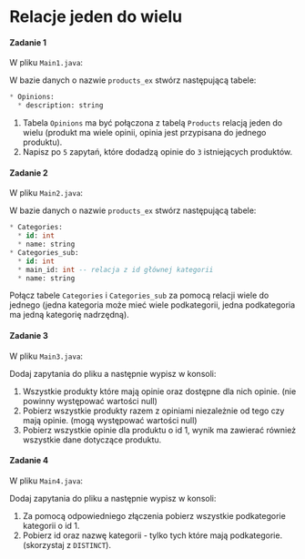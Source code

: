 
#  Relacje jeden do wielu



#### Zadanie 1 
W pliku `Main1.java`:

W bazie danych o nazwie ```products_ex``` stwórz następującą tabele:
```SQL
* Opinions:
  * description: string
```

1. Tabela ```Opinions``` ma być połączona z tabelą ```Products``` relacją jeden do wielu (produkt ma wiele opinii, opinia jest przypisana do jednego produktu).
2. Napisz po `5` zapytań, które dodadzą opinie do `3` istniejących produktów.  


#### Zadanie 2
W pliku `Main2.java`:

W bazie danych o nazwie ```products_ex``` stwórz następującą tabele:
```SQL
* Categories:
  * id: int
  * name: string
* Categories_sub:
  * id: int
  * main_id: int -- relacja z id głównej kategorii
  * name: string
```
Połącz tabele `Categories` i `Categories_sub` za pomocą relacji wiele do jednego (jedna kategoria może mieć wiele podkategorii, jedna podkategoria ma jedną kategorię nadrzędną).

#### Zadanie 3
W pliku `Main3.java`:

Dodaj zapytania do pliku a następnie wypisz w konsoli:

1. Wszystkie produkty które mają opinie oraz dostępne dla nich opinie. (nie powinny występować wartości null)
2. Pobierz wszystkie produkty razem z opiniami niezależnie od tego czy mają opinie. (mogą występować wartości null)
3. Pobierz wszystkie opinie dla produktu o id 1, wynik ma zawierać również wszystkie dane dotyczące produktu.

#### Zadanie 4
W pliku `Main4.java`:

Dodaj zapytania do pliku a następnie wypisz w konsoli:

1. Za pomocą odpowiedniego złączenia pobierz wszystkie podkategorie kategorii o id 1.
2. Pobierz id oraz nazwę kategorii - tylko tych które mają podkategorie. (skorzystaj z `DISTINCT`).

